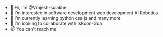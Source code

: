 - 👋 Hi, I’m @Vrajesh-sulakhe
- 👀 I’m interested in software development web development AI Robotics 
- 🌱 I’m currently learning python css js and many more
- 💞️ I’m looking to collaborate with Iskcon-Goa 
- 📫 You can't reach me 

<!---
Vrajesh-sulakhe/Vrajesh-sulakhe is a ✨ special ✨ repository because its `README.md` (this file) appears on your GitHub profile.
You can click the Preview link to take a look at your changes.
--->
